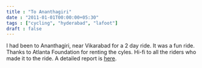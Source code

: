 ```yaml
---
title : "To Ananthagiri"
date : "2011-01-01T00:00:00+05:30"
tags : ["cycling", "hyderabad", "lafoot"]
draft : false
---
```


I had been to Ananthagiri, near Vikarabad for a 2 day ride.  It was
a fun ride.  Thanks to Atlanta Foundation for renting the cyles.
Hi-fi to all the riders who made it to the ride.  A detailed
report is [here](https://lafootrix.wordpress.com/2010/12/28/to-ananthagiri-first-in-the-series/).
